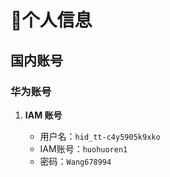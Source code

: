# 🐶个人信息

## 国内账号

### **华为账号**

1. **IAM 账号**

    - 用户名：`hid_tt-c4y5905k9xko`
    - IAM账号：`huohuoren1`
    - 密码：`Wang678994`